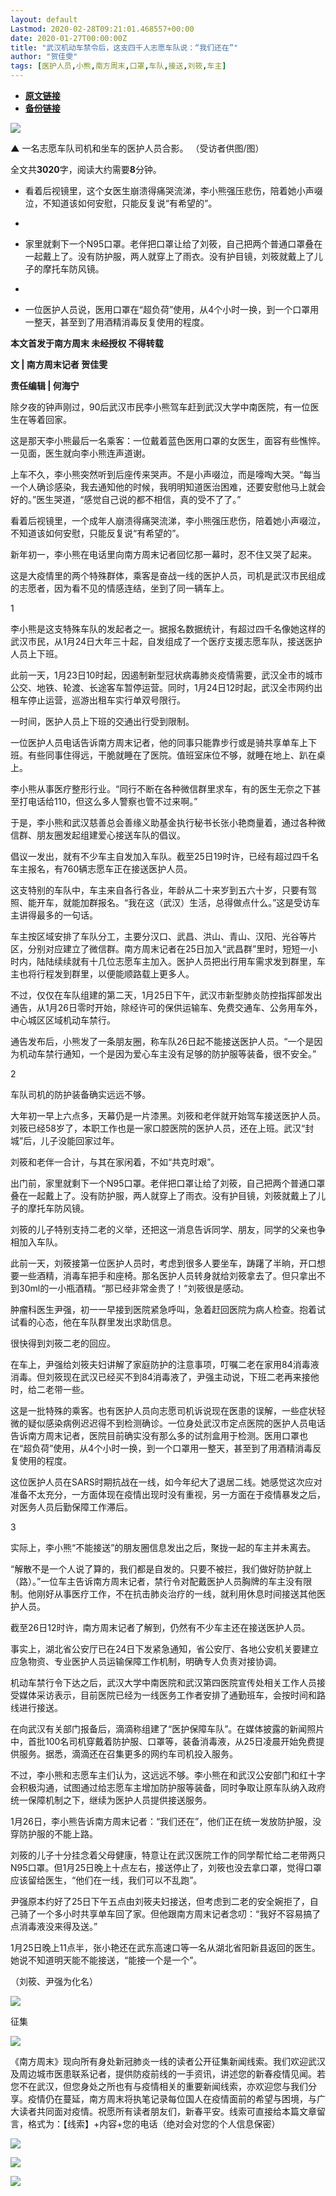 ```yaml
---
layout: default
Lastmod: 2020-02-28T09:21:01.468557+00:00
date: 2020-01-27T00:00:00Z
title: "武汉机动车禁令后，这支四千人志愿车队说：“我们还在”"
author: "贺佳雯"
tags: [医护人员,小熊,南方周末,口罩,车队,接送,刘筱,车主]
---
```


* [**原文链接**](http://mp.weixin.qq.com/s?__biz=Njk5MTE1&mid=2652403667&idx=1&sn=11674dd8c11f1c269b6379fc577ebede&chksm=33d98a5704ae03414ec34d68b033e459855c6e8a1b92bc700199655e5d1b942ef30c8eb62757#rd)
* [**备份链接**](https://archive.vn/svdyg)


![](/images/post/07810df6d0d945fac1ddb22dba77c18c.jpg)

****************▲**************** 一名志愿车队司机和坐车的医护人员合影。 （受访者供图/图）

全文共****3020****字，阅读大约需要**8**分钟。

  

*   看着后视镜里，这个女医生崩溃得痛哭流涕，李小熊强压悲伤，陪着她小声啜泣，不知道该如何安慰，只能反复说“有希望的”。
    
*     
    
*   家里就剩下一个N95口罩。老伴把口罩让给了刘筱，自己把两个普通口罩叠在一起戴上了。没有防护服，两人就穿上了雨衣。没有护目镜，刘筱就戴上了儿子的摩托车防风镜。
    
*     
    
*   一位医护人员说，医用口罩在“超负荷”使用，从4个小时一换，到一个口罩用一整天，甚至到了用酒精消毒反复使用的程度。
    

**本文首发于南方周末 未经授权 不得转载**

  

**文 | 南方周末记者 贺佳雯**

**责任编辑 | 何海宁**

  

除夕夜的钟声刚过，90后武汉市民李小熊驾车赶到武汉大学中南医院，有一位医生在等着回家。

  

这是那天李小熊最后一名乘客：一位戴着蓝色医用口罩的女医生，面容有些憔悴。一见面，医生就向李小熊连声道谢。

  

上车不久，李小熊突然听到后座传来哭声。不是小声啜泣，而是嚎啕大哭。“每当一个人确诊感染，我去通知他的时候，我明明知道医治困难，还要安慰他马上就会好的。”医生哭道，“感觉自己说的都不相信，真的受不了了。”

  

看着后视镜里，一个成年人崩溃得痛哭流涕，李小熊强压悲伤，陪着她小声啜泣，不知道该如何安慰，只能反复说“有希望的”。

  

新年初一，李小熊在电话里向南方周末记者回忆那一幕时，忍不住又哭了起来。

  

这是大疫情里的两个特殊群体，乘客是奋战一线的医护人员，司机是武汉市民组成的志愿者，因为看不见的情感连结，坐到了同一辆车上。

  

1

  

李小熊是这支特殊车队的发起者之一。据报名数据统计，有超过四千名像她这样的武汉市民，从1月24日大年三十起，自发组成了一个医疗支援志愿车队，接送医护人员上下班。

  

此前一天，1月23日10时起，因遏制新型冠状病毒肺炎疫情需要，武汉全市的城市公交、地铁、轮渡、长途客车暂停运营。同时，1月24日12时起，武汉全市网约出租车停止运营，巡游出租车实行单双号限行。

  

一时间，医护人员上下班的交通出行受到限制。

  

一位医护人员电话告诉南方周末记者，他的同事只能靠步行或是骑共享单车上下班。有些同事住得远，干脆就睡在了医院。值班室床位不够，就睡在地上、趴在桌上。

  

李小熊从事医疗整形行业。“同行不断在各种微信群里求车，有的医生无奈之下甚至打电话给110，但这么多人警察也管不过来啊。”

  

于是，李小熊和武汉慈善总会善缘义助基金执行秘书长张小艳商量着，通过各种微信群、朋友圈发起组建爱心接送车队的倡议。

  

倡议一发出，就有不少车主自发加入车队。截至25日19时许，已经有超过四千名车主报名，有760辆志愿车正在接送医护人员。

  

这支特别的车队中，车主来自各行各业，年龄从二十来岁到五六十岁，只要有驾照、能开车，就能加群报名。“我在这（武汉）生活，总得做点什么。”这是受访车主讲得最多的一句话。

  

车主按区域安排了车队分工，主要分汉口、武昌、洪山、青山、汉阳、光谷等片区，分别对应建立了微信群。南方周末记者在25日加入“武昌群”里时，短短一小时内，陆陆续续就有十几位志愿车主加入。医护人员把出行用车需求发到群里，车主也将行程发到群里，以便能顺路载上更多人。

  

不过，仅仅在车队组建的第二天，1月25日下午，武汉市新型肺炎防控指挥部发出通告，从1月26日零时开始，除经许可的保供运输车、免费交通车、公务用车外，中心城区区域机动车禁行。

  

通告发布后，小熊发了一条朋友圈，称车队26日起不能接送医护人员。“一个是因为机动车禁行通知，一个是因为爱心车主没有足够的防护服等装备，很不安全。”

  

2

  

车队司机的防护装备确实远远不够。

  

大年初一早上六点多，天幕仍是一片漆黑。刘筱和老伴就开始驾车接送医护人员。刘筱已经58岁了，本职工作也是一家口腔医院的医护人员，还在上班。武汉“封城”后，儿子没能回家过年。

  

刘筱和老伴一合计，与其在家闲着，不如“共克时艰”。

  

出门前，家里就剩下一个N95口罩。老伴把口罩让给了刘筱，自己把两个普通口罩叠在一起戴上了。没有防护服，两人就穿上了雨衣。没有护目镜，刘筱就戴上了儿子的摩托车防风镜。

  

刘筱的儿子特别支持二老的义举，还把这一消息告诉同学、朋友，同学的父亲也争相加入车队。

  

此前一天，刘筱接第一位医护人员时，考虑到很多人要坐车，踌躇了半晌，开口想要一些酒精，消毒车把手和座椅。那名医护人员转身就给刘筱拿去了。但只拿出不到30ml的一小瓶酒精。“那已经非常金贵了！”刘筱很是感动。

  

肿瘤科医生尹强，初一一早接到医院紧急呼叫，急着赶回医院为病人检查。抱着试试看的心态，他在车队群里发出求助信息。

  

很快得到刘筱二老的回应。

  

在车上，尹强给刘筱夫妇讲解了家庭防护的注意事项，叮嘱二老在家用84消毒液消毒。但刘筱现在武汉已经买不到84消毒液了，尹强主动说，下班二老再来接他时，给二老带一些。

  

这是一批特殊的乘客。也有医护人员向志愿司机诉说现在医患的误解，一些症状轻微的疑似感染病例迟迟得不到检测确诊。一位身处武汉市定点医院的医护人员电话告诉南方周末记者，医院目前确实没有那么多的试剂盒用于检测。医用口罩也在“超负荷”使用，从4个小时一换，到一个口罩用一整天，甚至到了用酒精消毒反复使用的程度。

  

这位医护人员在SARS时期抗战在一线，如今年纪大了退居二线。她感觉这次应对准备不太充分，一方面体现在疫情出现时没有重视，另一方面在于疫情暴发之后，对医务人员后勤保障工作滞后。

  

3

  

实际上，李小熊“不能接送”的朋友圈信息发出之后，聚拢一起的车主并未离去。

  

“解散不是一个人说了算的，我们都是自发的。只要不被拦，我们做好防护就上（路）。”一位车主告诉南方周末记者，禁行令对配戴医护人员胸牌的车主没有限制。他刚好从事医疗工作，不在抗击肺炎治疗的一线，就利用休息时间接送其他医护人员。

  

截至26日12时许，南方周末记者了解到，仍然有不少车主还在接送医护人员。

  

事实上，湖北省公安厅已在24日下发紧急通知，省公安厅、各地公安机关要建立应急物资、专业医护人员运输保障工作机制，明确专人负责对接协调。

  

机动车禁行令下达之后，武汉大学中南医院和武汉第四医院宣传处相关工作人员接受媒体采访表示，目前医院已经为一线医务工作者安排了通勤班车，会按时间和路线进行接送。

  

在向武汉有关部门报备后，滴滴称组建了“医护保障车队”。在媒体披露的新闻照片中，首批100名司机穿戴着防护服、口罩等，装备消毒液，从25日凌晨开始免费提供服务。据悉，滴滴还在召集更多的网约车司机投入服务。

  

不过，李小熊和志愿车主们认为，这远远不够。李小熊在和武汉公安部门和红十字会积极沟通，试图通过给志愿车主增加防护服等装备，同时争取让原车队纳入政府统一保障机制之下，继续为医护人员提供接送服务。

  

1月26日，李小熊告诉南方周末记者：“我们还在”，他们正在统一发放防护服，没穿防护服的不能上路。

  

刘筱的儿子十分挂念着父母健康，特意让在武汉医院工作的同学帮忙给二老带两只N95口罩。但1月25日晚上十点左右，接送停止了，刘筱也没去拿口罩，觉得口罩应该留给医生，“他们在一线，我们可以不乱跑”。

  

尹强原本约好了25日下午五点由刘筱夫妇接送，但考虑到二老的安全婉拒了，自己骑了一个多小时共享单车回了家。但他跟南方周末记者念叨：“我好不容易搞了点消毒液没来得及送。”

  

1月25日晚上11点半，张小艳还在武东高速口等一名从湖北省阳新县返回的医生。她说不知道明天能不能接送，“能接一个是一个”。

  

（刘筱、尹强为化名）

  

  

  

![](/images/post/458f0f5b0676eb7f1a31039be5e9fa15.jpg)

征集

  

![](/images/post/6c682736f28f926572665e56db3af054.jpg)

《南方周末》现向所有身处新冠肺炎一线的读者公开征集新闻线索。我们欢迎武汉及周边城市医患联系记者，提供防疫前线的一手资讯，讲述您的新春疫情见闻。若您不在武汉，但您身处之所也有与疫情相关的重要新闻线索，亦欢迎您与我们分享。疫情仍在蔓延，南方周末将执笔记录每位国人在疫情面前的希望与困境，与广大读者共同面对疫情。祝愿所有读者朋友们，新春平安。线索可直接给本篇文章留言，格式为：【线索】+内容+您的电话（绝对会对您的个人信息保密）

  

  

  

  

[![](/images/post/ea0fd9af9744b077aeec768d03bb3a1a.jpg)](http://www.infzm.com/content/174984?from=nfzmwx)

  

![](/images/post/199619e2636ae24ac70fc2cc00baaa25.jpg)

[![](/images/post/bc640b661b3af328e341d4a933e27fc5.jpg)](http://www.infzm.com/wap/#/vip?plnl=104)

